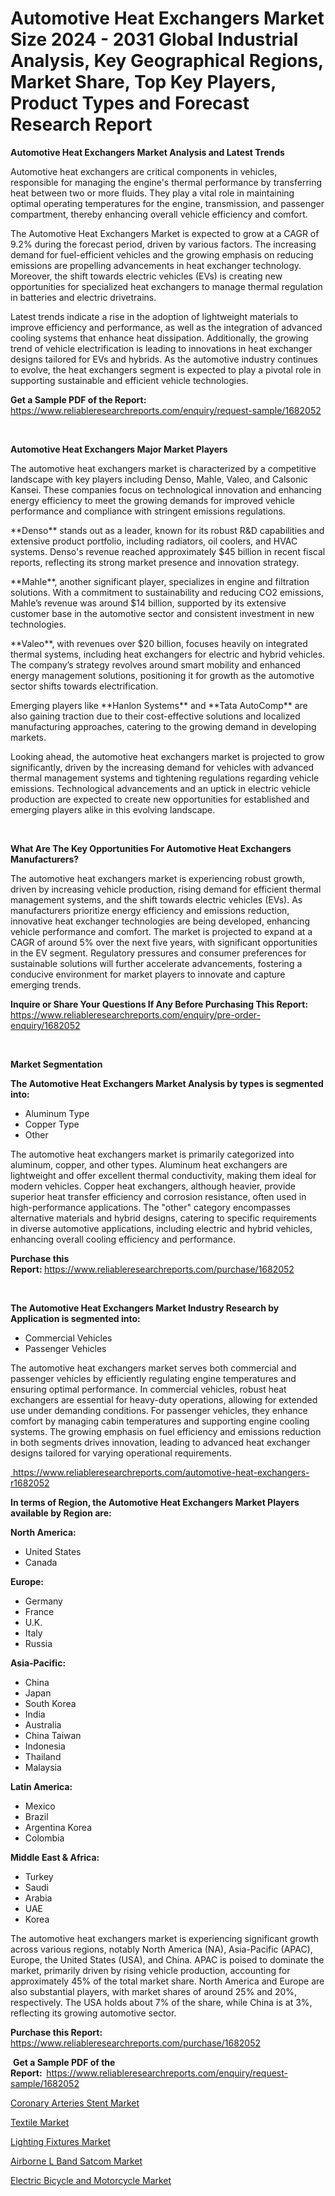 <p><h1>Automotive Heat Exchangers Market Size 2024 - 2031 Global Industrial Analysis, Key Geographical Regions, Market Share, Top Key Players, Product Types and Forecast Research Report</h1></p><p><strong>Automotive Heat Exchangers Market Analysis and Latest Trends</strong></p>
<p><p>Automotive heat exchangers are critical components in vehicles, responsible for managing the engine's thermal performance by transferring heat between two or more fluids. They play a vital role in maintaining optimal operating temperatures for the engine, transmission, and passenger compartment, thereby enhancing overall vehicle efficiency and comfort.</p><p>The Automotive Heat Exchangers Market is expected to grow at a CAGR of 9.2% during the forecast period, driven by various factors. The increasing demand for fuel-efficient vehicles and the growing emphasis on reducing emissions are propelling advancements in heat exchanger technology. Moreover, the shift towards electric vehicles (EVs) is creating new opportunities for specialized heat exchangers to manage thermal regulation in batteries and electric drivetrains.</p><p>Latest trends indicate a rise in the adoption of lightweight materials to improve efficiency and performance, as well as the integration of advanced cooling systems that enhance heat dissipation. Additionally, the growing trend of vehicle electrification is leading to innovations in heat exchanger designs tailored for EVs and hybrids. As the automotive industry continues to evolve, the heat exchangers segment is expected to play a pivotal role in supporting sustainable and efficient vehicle technologies.</p></p>
<p><strong>Get a Sample PDF of the Report:&nbsp;</strong> <a href="https://www.reliableresearchreports.com/enquiry/request-sample/1682052?utm_campaign=1289&utm_medium=2&utm_source=Github&utm_content=ia&utm_term=01102024&utm_id=automotive-heat-exchangers">https://www.reliableresearchreports.com/enquiry/request-sample/1682052</a></p>
<p>&nbsp;</p>
<p><strong>Automotive Heat Exchangers Major Market Players</strong></p>
<p><p>The automotive heat exchangers market is characterized by a competitive landscape with key players including Denso, Mahle, Valeo, and Calsonic Kansei. These companies focus on technological innovation and enhancing energy efficiency to meet the growing demands for improved vehicle performance and compliance with stringent emissions regulations.</p><p>**Denso** stands out as a leader, known for its robust R&D capabilities and extensive product portfolio, including radiators, oil coolers, and HVAC systems. Denso's revenue reached approximately $45 billion in recent fiscal reports, reflecting its strong market presence and innovation strategy.</p><p>**Mahle**, another significant player, specializes in engine and filtration solutions. With a commitment to sustainability and reducing CO2 emissions, Mahle’s revenue was around $14 billion, supported by its extensive customer base in the automotive sector and consistent investment in new technologies.</p><p>**Valeo**, with revenues over $20 billion, focuses heavily on integrated thermal systems, including heat exchangers for electric and hybrid vehicles. The company’s strategy revolves around smart mobility and enhanced energy management solutions, positioning it for growth as the automotive sector shifts towards electrification.</p><p>Emerging players like **Hanlon Systems** and **Tata AutoComp** are also gaining traction due to their cost-effective solutions and localized manufacturing approaches, catering to the growing demand in developing markets. </p><p>Looking ahead, the automotive heat exchangers market is projected to grow significantly, driven by the increasing demand for vehicles with advanced thermal management systems and tightening regulations regarding vehicle emissions. Technological advancements and an uptick in electric vehicle production are expected to create new opportunities for established and emerging players alike in this evolving landscape.</p></p>
<p>&nbsp;</p>
<p><strong>What Are The Key Opportunities For Automotive Heat Exchangers Manufacturers?</strong></p>
<p><p>The automotive heat exchangers market is experiencing robust growth, driven by increasing vehicle production, rising demand for efficient thermal management systems, and the shift towards electric vehicles (EVs). As manufacturers prioritize energy efficiency and emissions reduction, innovative heat exchanger technologies are being developed, enhancing vehicle performance and comfort. The market is projected to expand at a CAGR of around 5% over the next five years, with significant opportunities in the EV segment. Regulatory pressures and consumer preferences for sustainable solutions will further accelerate advancements, fostering a conducive environment for market players to innovate and capture emerging trends.</p></p>
<p><strong>Inquire or Share Your Questions If Any Before Purchasing This Report:</strong> <a href="https://www.reliableresearchreports.com/enquiry/pre-order-enquiry/1682052?utm_campaign=1289&utm_medium=2&utm_source=Github&utm_content=ia&utm_term=01102024&utm_id=automotive-heat-exchangers">https://www.reliableresearchreports.com/enquiry/pre-order-enquiry/1682052</a></p>
<p>&nbsp;</p>
<p><strong>Market Segmentation</strong></p>
<p><strong>The Automotive Heat Exchangers Market Analysis by types is segmented into:</strong></p>
<p><ul><li>Aluminum Type</li><li>Copper Type</li><li>Other</li></ul></p>
<p><p>The automotive heat exchangers market is primarily categorized into aluminum, copper, and other types. Aluminum heat exchangers are lightweight and offer excellent thermal conductivity, making them ideal for modern vehicles. Copper heat exchangers, although heavier, provide superior heat transfer efficiency and corrosion resistance, often used in high-performance applications. The "other" category encompasses alternative materials and hybrid designs, catering to specific requirements in diverse automotive applications, including electric and hybrid vehicles, enhancing overall cooling efficiency and performance.</p></p>
<p><strong>Purchase this Report:&nbsp;</strong><a href="https://www.reliableresearchreports.com/purchase/1682052?utm_campaign=1289&utm_medium=2&utm_source=Github&utm_content=ia&utm_term=01102024&utm_id=automotive-heat-exchangers">https://www.reliableresearchreports.com/purchase/1682052</a></p>
<p>&nbsp;</p>
<p><strong>The Automotive Heat Exchangers Market Industry Research by Application is segmented into:</strong></p>
<p><ul><li>Commercial Vehicles</li><li>Passenger Vehicles</li></ul></p>
<p><p>The automotive heat exchangers market serves both commercial and passenger vehicles by efficiently regulating engine temperatures and ensuring optimal performance. In commercial vehicles, robust heat exchangers are essential for heavy-duty operations, allowing for extended use under demanding conditions. For passenger vehicles, they enhance comfort by managing cabin temperatures and supporting engine cooling systems. The growing emphasis on fuel efficiency and emissions reduction in both segments drives innovation, leading to advanced heat exchanger designs tailored for varying operational requirements.</p></p>
<p><a href="https://www.reliableresearchreports.com/automotive-heat-exchangers-r1682052?utm_campaign=1289&utm_medium=2&utm_source=Github&utm_content=ia&utm_term=01102024&utm_id=automotive-heat-exchangers">&nbsp;https://www.reliableresearchreports.com/automotive-heat-exchangers-r1682052</a></p>
<p><strong>In terms of Region, the Automotive Heat Exchangers Market Players available by Region are:</strong></p>
<p>
    <p> <strong> North America: </strong>
        <ul>
            <li>United States</li>
            <li>Canada</li>
        </ul>
        </p> 
    <p> <strong> Europe: </strong>
        <ul>
            <li>Germany</li>
            <li>France</li>
            <li>U.K.</li>
            <li>Italy</li>
            <li>Russia</li>
        </ul>
        </p> 
    <p> <strong> Asia-Pacific: </strong>
        <ul>
            <li>China</li>
            <li>Japan</li>
            <li>South Korea</li>
            <li>India</li>
            <li>Australia</li>
            <li>China Taiwan</li>
            <li>Indonesia</li>
            <li>Thailand</li>
            <li>Malaysia</li>
        </ul>
        </p> 
    <p> <strong> Latin America: </strong>
        <ul>
            <li>Mexico</li>
            <li>Brazil</li>
            <li>Argentina Korea</li>
            <li>Colombia</li>
        </ul>
        </p> 
    <p> <strong> Middle East & Africa: </strong>
        <ul>
            <li>Turkey</li>
            <li>Saudi</li>
            <li>Arabia</li>
            <li>UAE</li>
            <li>Korea</li>
        </ul>
    </p>
    </p>
<p><p>The automotive heat exchangers market is experiencing significant growth across various regions, notably North America (NA), Asia-Pacific (APAC), Europe, the United States (USA), and China. APAC is poised to dominate the market, primarily driven by rising vehicle production, accounting for approximately 45% of the total market share. North America and Europe are also substantial players, with market shares of around 25% and 20%, respectively. The USA holds about 7% of the share, while China is at 3%, reflecting its growing automotive sector.</p></p>
<p><strong>Purchase this Report: </strong><a href="https://www.reliableresearchreports.com/purchase/1682052?utm_campaign=1289&utm_medium=2&utm_source=Github&utm_content=ia&utm_term=01102024&utm_id=automotive-heat-exchangers">https://www.reliableresearchreports.com/purchase/1682052</a></p>
<p>&nbsp;<strong>Get a Sample PDF of the Report:&nbsp;&nbsp;</strong><a href="https://www.reliableresearchreports.com/enquiry/request-sample/1682052?utm_campaign=1289&utm_medium=2&utm_source=Github&utm_content=ia&utm_term=01102024&utm_id=automotive-heat-exchangers">https://www.reliableresearchreports.com/enquiry/request-sample/1682052</a></p>
<p><strong></strong></p>
<p><p><a href="https://issuu.com/reportprime-2/docs/coronary-arteries-stent-market-size_2ace026f55fa81?utm_campaign=1289&utm_medium=2&utm_source=Github&utm_content=ia&utm_term=01102024&utm_id=automotive-heat-exchangers">Coronary Arteries Stent Market</a></p><p><a href="https://www.linkedin.com/pulse/textile-market-size-share-competitive-landscape-trend-analysis-si82e?utm_campaign=1289&utm_medium=2&utm_source=Github&utm_content=ia&utm_term=01102024&utm_id=automotive-heat-exchangers">Textile Market</a></p><p><a href="https://www.linkedin.com/pulse/deep-dive-lighting-fixtures-market-itstrends-segmentation-competitive-brp6e?utm_campaign=1289&utm_medium=2&utm_source=Github&utm_content=ia&utm_term=01102024&utm_id=automotive-heat-exchangers">Lighting Fixtures Market</a></p><p><a href="https://issuu.com/reportprime-2/docs/airborne-l-band-satcom-market-size-_00f83556acff13?utm_campaign=1289&utm_medium=2&utm_source=Github&utm_content=ia&utm_term=01102024&utm_id=automotive-heat-exchangers">Airborne L Band Satcom Market</a></p><p><a href="https://medium.com/@jewsiknacci2/in-depth-electric-bicycle-and-motorcycle-market-review-size-share-and-9-cagr-growth-analysis-bd034bd9feab?postPublishedType=repub&utm_campaign=1289&utm_medium=2&utm_source=Github&utm_content=ia&utm_term=01102024&utm_id=automotive-heat-exchangers">Electric Bicycle and Motorcycle Market</a></p></p>